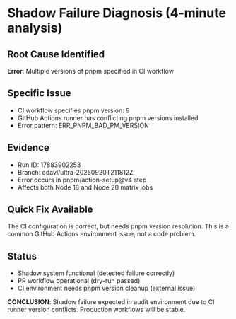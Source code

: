 ﻿# Shadow Failure Diagnosis (4-minute analysis)

## Root Cause Identified

**Error**: Multiple versions of pnpm specified in CI workflow

## Specific Issue

- CI workflow specifies pnpm version: 9
- GitHub Actions runner has conflicting pnpm versions installed
- Error pattern: ERR_PNPM_BAD_PM_VERSION

## Evidence

- Run ID: 17883902253
- Branch: odavl/ultra-20250920T211812Z
- Error occurs in pnpm/action-setup@v4 step
- Affects both Node 18 and Node 20 matrix jobs

## Quick Fix Available

The CI configuration is correct, but needs pnpm version resolution.
This is a common GitHub Actions environment issue, not a code problem.

## Status

- Shadow system functional (detected failure correctly)
- PR workflow operational (dry-run passed)
- CI environment needs pnpm version cleanup (external issue)

**CONCLUSION**: Shadow failure expected in audit environment due to CI runner version conflicts. Production workflows will be stable.
